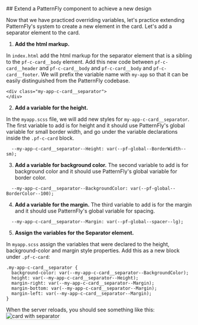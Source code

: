 ## Extend a PatternFly component to achieve a new design

Now that we have practiced overriding variables, let's practice extending PatternFly's system to create a new element in the card. Let's add a separator element to the card.

1) <strong>Add the html markup.</strong> 

In `index.html` add the html markup for the separator element that is a sibling to the `pf-c-card__body` element. Add this new code between `pf-c-card__header` and `pf-c-card__body` and `pf-c-card__body` and `pf-c-card__footer`. We will prefix the variable name with `my-app` so that it can be easily distinguished from the PatternFly codebase.

```
<div class="my-app-c-card__separator">
</div>
```

2) <strong>Add a variable for the height.</strong> 

In the `myapp.scss` file, we will add new styles for `my-app-c-card__separator`. The first variable to add is for height and it should use PatternFly's global variable for small border width, and go under the variable declarations inside the `.pf-c-card` block.

```
  --my-app-c-card__separator--Height: var(--pf-global--BorderWidth--sm);
```

3) <strong>Add a variable for background color.</strong> The second variable to add is for background color and it should use PatternFly's global variable for border color.

```
  --my-app-c-card__separator--BackgroundColor: var(--pf-global--BorderColor--100);
```

4) <strong>Add a variable for the margin.</strong> The third variable to add is for the margin and it should use PatternFly's global variable for spacing.

```
  --my-app-c-card__separator--Margin: var(--pf-global--spacer--lg);
```

5) <strong>Assign the variables for the Separator element.</strong>

In `myapp.scss` assign the variables that were declared to the height, background-color and margin style properties. Add this as a new block under `.pf-c-card`:

```
.my-app-c-card__separator {
  background-color: var(--my-app-c-card__separator--BackgroundColor);
  height: var(--my-app-c-card__separator--Height);
  margin-right: var(--my-app-c-card__separator--Margin);
  margin-bottom: var(--my-app-c-card__separator--Margin);
  margin-left: var(--my-app-c-card__separator--Margin);
}
```

When the server reloads, you should see something like this:
<img src="module-5/assets/devconf-artboard-3.png" alt="card with separator" style="box-shadow: rgba(3, 3, 3, 0.2) 0px 1.25px 2.5px 0px;" />